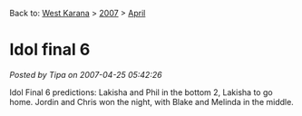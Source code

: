 Back to: [West Karana](/posts/westkarana.md) > [2007](/posts/2007/westkarana.md) > [April](./westkarana.md)
# Idol final 6

*Posted by Tipa on 2007-04-25 05:42:26*

Idol Final 6 predictions: Lakisha and Phil in the bottom 2, Lakisha to go home. Jordin and Chris won the night, with Blake and Melinda in the middle.
